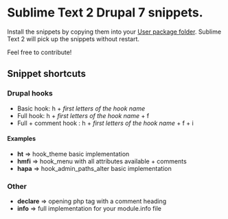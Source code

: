 # Sublime Text 2 Drupal 7 snippets. #

Install the snippets by copying them into your [User package folder](http://docs.sublimetext.info/en/latest/basic_concepts.html#the-user-package). Sublime Text 2 will pick up the snippets without restart.

Feel free to contribute!

## Snippet shortcuts ##

### Drupal hooks ###
* Basic hook: h + *first letters of the hook name*
* Full hook:  h + *first letters of the hook name* + f
* Full + comment hook : h + *first letters of the hook name* + f + i

#### Examples ####
* **ht** => hook_theme basic implementation
* **hmfi** => hook_menu with all attributes available + comments
* **hapa** => hook_admin_paths_alter basic implementation

### Other ###
* **declare** => opening php tag with a comment heading
* **info** => full implementation for your module.info file
